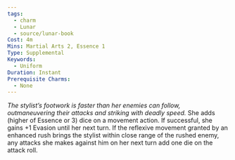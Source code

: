 ```yaml
---
tags:
  - charm
  - Lunar
  - source/lunar-book
Cost: 4m
Mins: Martial Arts 2, Essence 1
Type: Supplemental
Keywords:
  - Uniform
Duration: Instant
Prerequisite Charms:
  - None
---
```

*The stylist’s footwork is faster than her enemies can follow, outmaneuvering their attacks and striking with deadly speed.* 
She adds (higher of Essence or 3) dice on a movement action. If successful, she gains +1 Evasion until her next turn. 
If the reflexive movement granted by an enhanced rush brings the stylist within close range of the rushed enemy, any attacks she makes against him on her next turn add one die on the attack roll.